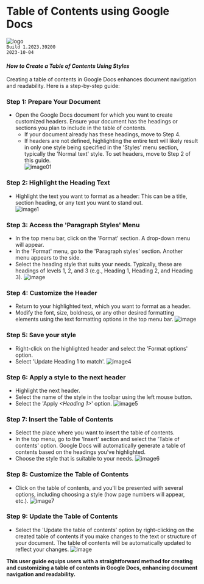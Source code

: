 # Table of Contents using Google Docs
![logo](https://upload.wikimedia.org/wikipedia/commons/0/01/Google_Docs_logo_%282014-2020%29.svg)  
```Build 1.2023.39200```   
```2023-10-04```  

#### *How to Create a Table of Contents Using Styles*  
Creating a table of contents in Google Docs enhances document navigation and readability. 
Here is a step-by-step guide: 

### Step 1: Prepare Your Document
+  Open the Google Docs document for which you want to create customized headers. Ensure your document has the headings or sections you plan to include in the table of contents.
    + If your document already has these headings, move to Step 4.
    + If headers are not defined, highlighting the entire text will likely result in only one style being specified in the 'Styles' menu section, typically the 'Normal text' style. To set headers, move to Step 2 of this guide.  
![image01](https://drive.google.com/uc?export=view&id=1RYQxttEREOqDt-mEDIjQOzOLRmK83dy2)

### Step 2: Highlight the Heading Text
+  Highlight the text you want to format as a header: This can be a title, section heading, or any text you want to stand out.  
![image1](https://drive.google.com/uc?export=view&id=1QSUNu7GGf4BxIN0b_4huAuSqDEGF6Ifw)

### Step 3: Access the 'Paragraph Styles' Menu
+ In the top menu bar, click on the 'Format' section. A drop-down menu will appear.
+ In the 'Format' menu, go to the 'Paragraph styles' section. Another menu appears to the side.
+ Select the heading style that suits your needs. Typically, these are headings of levels 1, 2, and 3 (e.g., Heading 1, Heading 2, and Heading 3).
![image](https://drive.google.com/uc?export=view&id=1T_x9C5K8U86tWtd_317iV3df-196PfxQ)

### Step 4: Customize the Header
+ Return to your highlighted text, which you want to format as a header.
+ Modify the font, size, boldness, or any other desired formatting elements using the text formatting options in the top menu bar.
![image](https://drive.google.com/uc?export=view&id=1X0POMfuN0pBeaX7ia88XCRDDgomOWY5y)

### Step 5: Save your style 
+ Right-click on the highlighted header and select the 'Format options' option.
+ Select 'Update Heading 1 *<or any other Header option>* to match'. 
![image4](https://drive.google.com/uc?export=view&id=1WmzBwaHVgJWslax97oHCp2BE7r7FkHv_)

### Step 6: Apply a style to the next header
+ Highlight the next header.
+ Select the name of the style in the toolbar using the left mouse button.
+ Select the 'Apply *<Heading 1>*' option.
![image5](https://drive.google.com/uc?export=view&id=1sCouKV1vQWQuZOs7ZjqNjKgmICIJc7zm)

### Step 7: Insert the Table of Contents 
+ Select the place where you want to insert the table of contents.
+ In the top menu, go to the 'Insert' section and select the 'Table of contents' option. Google Docs will automatically generate a table of contents based on the headings you've highlighted.
+ Choose the style that is suitable to your needs.
![image6](https://drive.google.com/uc?export=view&id=1m-8zBJESXAMDVJg9KAwVbnTTgtAoLPUj)

### Step 8: Customize the Table of Contents 
+ Click on the table of contents, and you'll be presented with several options, including choosing a style (how page numbers will appear, etc.).
![image7](https://drive.google.com/uc?export=view&id=1CgeKnLgBv3YYf8vYirWsb0AaX68YNf4g)

### Step 9: Update the Table of Contents 
+ Select the 'Update the table of contents' option by right-clicking on the created table of contents if you make changes to the text or structure of your document. The table of contents will be automatically updated to reflect your changes.
![image](https://drive.google.com/uc?export=view&id=1MGp-3UZrmQ7HXvzt8EJmq1grHtHVrpSA)


**This user guide equips users with a straightforward method for creating and customizing a table of contents in Google Docs, enhancing document navigation and readability.**
